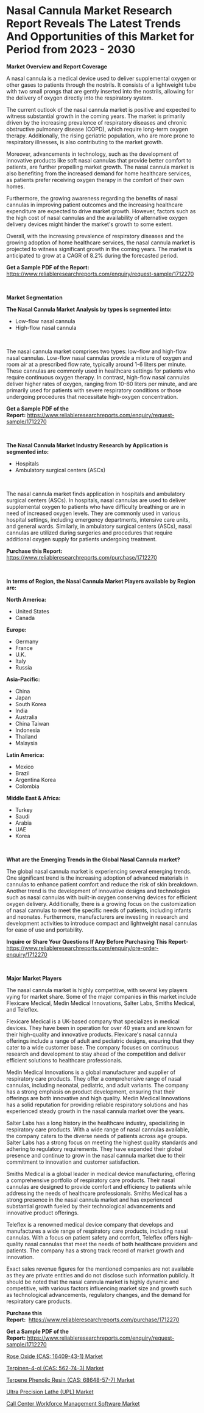 <p><h1>Nasal Cannula Market Research Report Reveals The Latest Trends And Opportunities of this Market for Period from 2023 - 2030</h1></p><p><strong>Market Overview and Report Coverage</strong></p>
<p><p>A nasal cannula is a medical device used to deliver supplemental oxygen or other gases to patients through the nostrils. It consists of a lightweight tube with two small prongs that are gently inserted into the nostrils, allowing for the delivery of oxygen directly into the respiratory system.</p><p>The current outlook of the nasal cannula market is positive and expected to witness substantial growth in the coming years. The market is primarily driven by the increasing prevalence of respiratory diseases and chronic obstructive pulmonary disease (COPD), which require long-term oxygen therapy. Additionally, the rising geriatric population, who are more prone to respiratory illnesses, is also contributing to the market growth.</p><p>Moreover, advancements in technology, such as the development of innovative products like soft nasal cannulas that provide better comfort to patients, are further propelling market growth. The nasal cannula market is also benefiting from the increased demand for home healthcare services, as patients prefer receiving oxygen therapy in the comfort of their own homes.</p><p>Furthermore, the growing awareness regarding the benefits of nasal cannulas in improving patient outcomes and the increasing healthcare expenditure are expected to drive market growth. However, factors such as the high cost of nasal cannulas and the availability of alternative oxygen delivery devices might hinder the market's growth to some extent.</p><p>Overall, with the increasing prevalence of respiratory diseases and the growing adoption of home healthcare services, the nasal cannula market is projected to witness significant growth in the coming years. The market is anticipated to grow at a CAGR of 8.2% during the forecasted period.</p></p>
<p><strong>Get a Sample PDF of the Report:</strong> <a href="https://www.reliableresearchreports.com/enquiry/request-sample/1712270">https://www.reliableresearchreports.com/enquiry/request-sample/1712270</a></p>
<p>&nbsp;</p>
<p><strong>Market Segmentation</strong></p>
<p><strong>The Nasal Cannula Market Analysis by types is segmented into:</strong></p>
<p><ul><li>Low-flow nasal cannula</li><li>High-flow nasal cannula</li></ul></p>
<p>&nbsp;</p>
<p><p>The nasal cannula market comprises two types: low-flow and high-flow nasal cannulas. Low-flow nasal cannulas provide a mixture of oxygen and room air at a prescribed flow rate, typically around 1-6 liters per minute. These cannulas are commonly used in healthcare settings for patients who require continuous oxygen therapy. In contrast, high-flow nasal cannulas deliver higher rates of oxygen, ranging from 10-60 liters per minute, and are primarily used for patients with severe respiratory conditions or those undergoing procedures that necessitate high-oxygen concentration.</p></p>
<p><strong>Get a Sample PDF of the Report:</strong>&nbsp;<a href="https://www.reliableresearchreports.com/enquiry/request-sample/1712270">https://www.reliableresearchreports.com/enquiry/request-sample/1712270</a></p>
<p>&nbsp;</p>
<p><strong>The Nasal Cannula Market Industry Research by Application is segmented into:</strong></p>
<p><ul><li>Hospitals</li><li>Ambulatory surgical centers (ASCs)</li></ul></p>
<p>&nbsp;</p>
<p><p>The nasal cannula market finds application in hospitals and ambulatory surgical centers (ASCs). In hospitals, nasal cannulas are used to deliver supplemental oxygen to patients who have difficulty breathing or are in need of increased oxygen levels. They are commonly used in various hospital settings, including emergency departments, intensive care units, and general wards. Similarly, in ambulatory surgical centers (ASCs), nasal cannulas are utilized during surgeries and procedures that require additional oxygen supply for patients undergoing treatment.</p></p>
<p><strong>Purchase this Report:</strong>&nbsp; <a href="https://www.reliableresearchreports.com/purchase/1712270">https://www.reliableresearchreports.com/purchase/1712270</a></p>
<p>&nbsp;</p>
<p><strong>In terms of Region, the Nasal Cannula Market Players available by Region are:</strong></p>
<p>
    <p> <strong> North America: </strong>
        <ul>
            <li>United States</li>
            <li>Canada</li>
        </ul>
        </p> 
    <p> <strong> Europe: </strong>
        <ul>
            <li>Germany</li>
            <li>France</li>
            <li>U.K.</li>
            <li>Italy</li>
            <li>Russia</li>
        </ul>
        </p> 
    <p> <strong> Asia-Pacific: </strong>
        <ul>
            <li>China</li>
            <li>Japan</li>
            <li>South Korea</li>
            <li>India</li>
            <li>Australia</li>
            <li>China Taiwan</li>
            <li>Indonesia</li>
            <li>Thailand</li>
            <li>Malaysia</li>
        </ul>
        </p> 
    <p> <strong> Latin America: </strong>
        <ul>
            <li>Mexico</li>
            <li>Brazil</li>
            <li>Argentina Korea</li>
            <li>Colombia</li>
        </ul>
        </p> 
    <p> <strong> Middle East & Africa: </strong>
        <ul>
            <li>Turkey</li>
            <li>Saudi</li>
            <li>Arabia</li>
            <li>UAE</li>
            <li>Korea</li>
        </ul>
    </p>
    </p>
<p>&nbsp;</p>
<p><strong>What are the Emerging Trends in the Global Nasal Cannula market?</strong></p>
<p><p>The global nasal cannula market is experiencing several emerging trends. One significant trend is the increasing adoption of advanced materials in cannulas to enhance patient comfort and reduce the risk of skin breakdown. Another trend is the development of innovative designs and technologies such as nasal cannulas with built-in oxygen conserving devices for efficient oxygen delivery. Additionally, there is a growing focus on the customization of nasal cannulas to meet the specific needs of patients, including infants and neonates. Furthermore, manufacturers are investing in research and development activities to introduce compact and lightweight nasal cannulas for ease of use and portability.</p></p>
<p><strong>Inquire or Share Your Questions If Any Before Purchasing This Report</strong>- <a href="https://www.reliableresearchreports.com/enquiry/pre-order-enquiry/1712270">https://www.reliableresearchreports.com/enquiry/pre-order-enquiry/1712270</a></p>
<p>&nbsp;</p>
<p><strong>Major Market Players</strong></p>
<p><p>The nasal cannula market is highly competitive, with several key players vying for market share. Some of the major companies in this market include Flexicare Medical, Medin Medical Innovations, Salter Labs, Smiths Medical, and Teleflex.</p><p>Flexicare Medical is a UK-based company that specializes in medical devices. They have been in operation for over 40 years and are known for their high-quality and innovative products. Flexicare's nasal cannula offerings include a range of adult and pediatric designs, ensuring that they cater to a wide customer base. The company focuses on continuous research and development to stay ahead of the competition and deliver efficient solutions to healthcare professionals. </p><p>Medin Medical Innovations is a global manufacturer and supplier of respiratory care products. They offer a comprehensive range of nasal cannulas, including neonatal, pediatric, and adult variants. The company has a strong emphasis on product development, ensuring that their offerings are both innovative and high quality. Medin Medical Innovations has a solid reputation for providing reliable respiratory solutions and has experienced steady growth in the nasal cannula market over the years.</p><p>Salter Labs has a long history in the healthcare industry, specializing in respiratory care products. With a wide range of nasal cannulas available, the company caters to the diverse needs of patients across age groups. Salter Labs has a strong focus on meeting the highest quality standards and adhering to regulatory requirements. They have expanded their global presence and continue to grow in the nasal cannula market due to their commitment to innovation and customer satisfaction.</p><p>Smiths Medical is a global leader in medical device manufacturing, offering a comprehensive portfolio of respiratory care products. Their nasal cannulas are designed to provide comfort and efficiency to patients while addressing the needs of healthcare professionals. Smiths Medical has a strong presence in the nasal cannula market and has experienced substantial growth fueled by their technological advancements and innovative product offerings.</p><p>Teleflex is a renowned medical device company that develops and manufactures a wide range of respiratory care products, including nasal cannulas. With a focus on patient safety and comfort, Teleflex offers high-quality nasal cannulas that meet the needs of both healthcare providers and patients. The company has a strong track record of market growth and innovation.</p><p>Exact sales revenue figures for the mentioned companies are not available as they are private entities and do not disclose such information publicly. It should be noted that the nasal cannula market is highly dynamic and competitive, with various factors influencing market size and growth such as technological advancements, regulatory changes, and the demand for respiratory care products.</p></p>
<p><strong>Purchase this Report:</strong>&nbsp;&nbsp;<a href="https://www.reliableresearchreports.com/purchase/1712270">https://www.reliableresearchreports.com/purchase/1712270</a></p>
<p></p>
<p><strong>Get a Sample PDF of the Report:</strong>&nbsp;<a href="https://www.reliableresearchreports.com/enquiry/request-sample/1712270">https://www.reliableresearchreports.com/enquiry/request-sample/1712270</a></p>
<p><p><a href="https://medium.com/@ryansai15420/decoding-rose-oxide-cas-16409-43-1-market-metrics-market-share-trends-and-growth-patterns-ca0e69746665">Rose Oxide (CAS: 16409-43-1) Market</a></p><p><a href="https://medium.com/@jinkhatum1452/terpinen-4-ol-cas-562-74-3-market-insight-market-trends-growth-forecasted-from-2023-to-2030-8ecee9a0db0f">Terpinen-4-ol (CAS: 562-74-3) Market</a></p><p><a href="https://medium.com/@taraktanay7654/terpene-phenolic-resin-cas-68648-57-7-market-competitive-analysis-market-trends-and-forecast-e352aeaaf9e8">Terpene Phenolic Resin (CAS: 68648-57-7) Market</a></p><p><a href="https://github.com/tamvrosiya/Market-Research-Report-List-1/blob/main/ultra-precision-lathe-upl-market.md">Ultra Precision Lathe (UPL) Market</a></p><p><a href="https://github.com/dringals/Market-Research-Report-List-1/blob/main/call-center-workforce-management-software-market.md">Call Center Workforce Management Software Market</a></p></p>